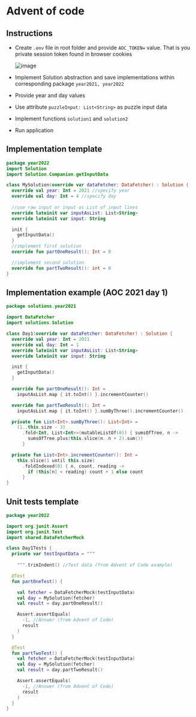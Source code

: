 # Advent of code

## Instructions

* Create `.env` file in root folder and provide `AOC_TOKEN=` value. That is you private session token found in browser
  cookies

  ![image](https://user-images.githubusercontent.com/46990844/204498170-7311407e-ce8a-4338-a93c-72ddb6af405e.png)
* Implement Solution abstraction and save implementations within corresponding package `year2021, year2022`
* Provide year and day values
* Use attribute `puzzleInput: List<String>` as puzzle input data
* Implement functions `solution1` and `solution2`
* Run application

## Implementation template

```Kotlin
package year2022
import Solution
import Solution.Companion.getInputData

class MySolution(override var dataFetcher: DataFetcher) : Solution {
  override val year: Int = 2021 //specify year
  override val day: Int = 4 //specify day
  
  //use raw input or input as List of input lines
  override lateinit var inputAsList: List<String> 
  override lateinit var input: String

  init {
    getInputData()
  }
  //implement first solution
  override fun partOneResult(): Int = 0

  //implement second solution
  override fun partTwoResult(): int = 0
}
```

## Implementation example (AOC 2021 day 1)

```Kotlin
package solutions.year2021

import DataFetcher
import solutions.Solution

class Day1(override var dataFetcher: DataFetcher) : Solution {
  override val year: Int = 2021
  override val day: Int = 1
  override lateinit var inputAsList: List<String>
  override lateinit var input: String

  init {
    getInputData()
  }

  override fun partOneResult(): Int =
    inputAsList.map { it.toInt() }.incrementCounter()

  override fun partTwoResult(): Int =
    inputAsList.map { it.toInt() }.sumByThree().incrementCounter()

  private fun List<Int>.sumByThree(): List<Int> =
    (1..this.size - 3)
      .fold<Int, List<Int>>(mutableListOf(0)) { sumsOfTree, n ->
        sumsOfTree.plus(this.slice(n..n + 2).sum())
      }

  private fun List<Int>.incrementCounter(): Int =
    this.slice(1 until this.size)
      .foldIndexed(0) { n, count, reading ->
        if (this[n] < reading) count + 1 else count
      }
}


```

## Unit tests template
```Kotlin
package year2022

import org.junit.Assert
import org.junit.Test
import shared.DataFetcherMock

class Day1Tests {
  private var testInputData = """
       
    """.trimIndent() //Test data (from Advent of Code example)

  @Test
  fun partOneTest() {

    val fetcher = DataFetcherMock(testInputData)
    val day = MySolution(fetcher)
    val result = day.partOneResult()

    Assert.assertEquals(
      -1, //Answer (from Advent of Code)
      result
    )
  }

  @Test
  fun partTwoTest() {
    val fetcher = DataFetcherMock(testInputData)
    val day = MySolution(fetcher)
    val result = day.partTwoResult()

    Assert.assertEquals(
      -1, //Answer (from Advent of Code)
      result
    )
  }
}
```

